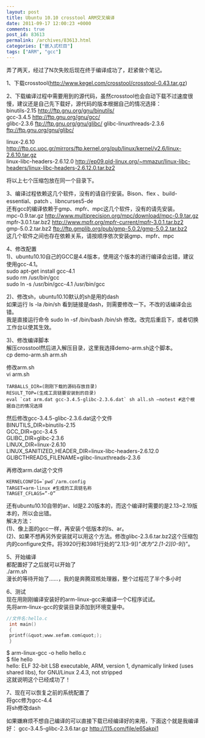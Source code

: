 ```yaml
---
layout: post
title: Ubuntu 10.10 crosstool ARM交叉编译
date: 2011-09-17 12:00:23 +0000
comments: true
post_id: 83613
permalink: /archives/83613.html
categories: ["嵌入式栏目"]
tags: ["ARM", "gcc"]
---
```


弄了两天，经过了N次失败后现在终于编译成功了，赶紧做个笔记。

1、下载crosstool(http://www.kegel.com/crosstool/crosstool-0.43.tar.gz)

2、下载编译过程中需要用到的源代码，虽然crosstool也会自动下载不过速度很慢，建议还是自己先下载好，源代码的版本根据自己的情况选择：  
binutils-2.15 http://ftp.gnu.org/gnu/binutils/  
gcc-3.4.5 http://ftp.gnu.org/gnu/gcc/  
glibc-2.3.6 ftp://ftp.gnu.org/gnu/glibc/ 
glibc-linuxthreads-2.3.6 ftp://ftp.gnu.org/gnu/glibc/  

linux-2.6.10 http://ftp.cc.uoc.gr/mirrors/ftp.kernel.org/pub/linux/kernel/v2.6/linux-2.6.10.tar.gz  
linux-libc-headers-2.6.12.0 http://ep09.pld-linux.org/~mmazur/linux-libc-headers/linux-libc-headers-2.6.12.0.tar.bz2  

将以上七个压缩包放在同一个目录下。

3、编译过程依赖这几个软件，没有的请自行安装。Bison、flex 、build-essential、patch 、libncurses5-de  
还有gcc的编译依赖于gmp、mpfr、mpc这几个软件，没有的请先安装。  
mpc-0.9.tar.gz http://www.multiprecision.org/mpc/download/mpc-0.9.tar.gz  
mpfr-3.0.1.tar.bz2 http://www.mpfr.org/mpfr-current/mpfr-3.0.1.tar.bz2  
gmp-5.0.2.tar.bz2 ftp://ftp.gmplib.org/pub/gmp-5.0.2/gmp-5.0.2.tar.bz2  
这几个软件之间也存在依赖关系，请按顺序依次安装gmp、mpfr、mpc  

4、修改配置  
1)、ubuntu10.10自己的GCC是4.4版本，使用这个版本的进行编译会出错，建议使用gcc-4.1。  
sudo apt-get install gcc-4.1  
sudo rm /usr/bin/gcc  
sudo ln -s /usr/bin/gcc-4.1 /usr/bin/gcc  

2)、修改sh，ubuntu10.10默认的sh是用的dash  
如果运行 ls -la /bin/sh 看到链接是dash，则需要修改一下。不改的话编译会出错。  
我是直接运行命令 sudo ln -sf /bin/bash /bin/sh 修改。改完后重启下，或者切换工作台以使其生效。  

3)、修改编译脚本  
解压crosstool然后进入解压目录，这里我选择demo-arm.sh这个脚本。  
cp demo-arm.sh arm.sh

修改arm.sh  
vi arm.sh  

    TARBALLS_DIR=(刚刚下载的源码存放目录)  
    RESULT_TOP=(生成工具链要安装到的目录)  
    eval `cat arm.dat gcc-3.4.5-glibc-2.3.6.dat` sh all.sh –notest #这个根据自己的情况选择

然后修改gcc-3.4.5-glibc-2.3.6.dat这个文件  
BINUTILS_DIR=binutils-2.15  
GCC_DIR=gcc-3.4.5  
GLIBC_DIR=glibc-2.3.6  
LINUX_DIR=linux-2.6.10  
LINUX_SANITIZED_HEADER_DIR=linux-libc-headers-2.6.12.0  
GLIBCTHREADS_FILENAME=glibc-linuxthreads-2.3.6  

再修改arm.dat这个文件  

    KERNELCONFIG=`pwd`/arm.config  
    TARGET=arm-linux #生成的工具链名称  
    TARGET_CFLAGS=”-O”  

还有ubuntu10.10自带的ar、ld是2.20版本的，而这个编译时需要的是2.13~2.19版本的，所以会出错。  
解决方法：  
(1)、像上面的gcc一样，再安装个低版本的ls、ar。  
(2)、如果不想再另外安装就可以用这个方法。修改glibc-2.3.6.tar.bz2这个压缩包内的configure文件。将3920行和3981行处的”2.1[3-9])*”改为”2.[1-2][0-9]*)”。  

5、开始编译  
都配置好了之后就可以开始了  
./arm.sh  
漫长的等待开始了……，我的是奔腾双核处理器，整个过程花了半个多小时  

6、测试  
现在用刚刚编译安装好的arm-linux-gcc来编译一个C程序试试。  
先将arm-linux-gcc的安装目录添加到环境变量中。  

``` c
//文件名:hello.c
 int main()
 {
 printf(&quot;www.xefam.com&quot;);
 }
```


$ arm-linux-gcc -o hello hello.c  
$ file hello  
hello: ELF 32-bit LSB executable, ARM, version 1, dynamically linked (uses shared libs), for GNU/Linux 2.4.3, not stripped  
这就说明这个已经成功了！

7、现在可以恢复之前的系统配置了  
将gcc修为gcc-4.4  
将sh修改dash  

如果嫌麻烦不想自己编译的可以直接下载已经编译好的来用，下面这个就是我编译好：
gcc-3.4.5-glibc-2.3.6.tar.gz http://115.com/file/e65akpi1
